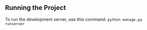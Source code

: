 ## Running the Project

To run the development server, use this command: `python manage.py runserver`